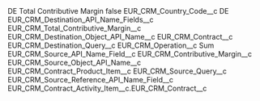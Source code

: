 <?xml version="1.0" encoding="UTF-8"?>
<CustomMetadata xmlns="http://soap.sforce.com/2006/04/metadata" xmlns:xsi="http://www.w3.org/2001/XMLSchema-instance" xmlns:xsd="http://www.w3.org/2001/XMLSchema">
    <label>DE Total Contributive Margin</label>
    <protected>false</protected>
    <values>
        <field>EUR_CRM_Country_Code__c</field>
        <value xsi:type="xsd:string">DE</value>
    </values>
    <values>
        <field>EUR_CRM_Destination_API_Name_Fields__c</field>
        <value xsi:type="xsd:string">EUR_CRM_Total_Contributive_Margin__c</value>
    </values>
    <values>
        <field>EUR_CRM_Destination_Object_API_Name__c</field>
        <value xsi:type="xsd:string">EUR_CRM_Contract__c</value>
    </values>
    <values>
        <field>EUR_CRM_Destination_Query__c</field>
        <value xsi:nil="true"/>
    </values>
    <values>
        <field>EUR_CRM_Operation__c</field>
        <value xsi:type="xsd:string">Sum</value>
    </values>
    <values>
        <field>EUR_CRM_Source_API_Name_Field__c</field>
        <value xsi:type="xsd:string">EUR_CRM_Contributive_Margin__c</value>
    </values>
    <values>
        <field>EUR_CRM_Source_Object_API_Name__c</field>
        <value xsi:type="xsd:string">EUR_CRM_Contract_Product_Item__c</value>
    </values>
    <values>
        <field>EUR_CRM_Source_Query__c</field>
        <value xsi:nil="true"/>
    </values>
    <values>
        <field>EUR_CRM_Source_Reference_API_Name_Field__c</field>
        <value xsi:type="xsd:string">EUR_CRM_Contract_Activity_Item__c.EUR_CRM_Contract__c</value>
    </values>
</CustomMetadata>
